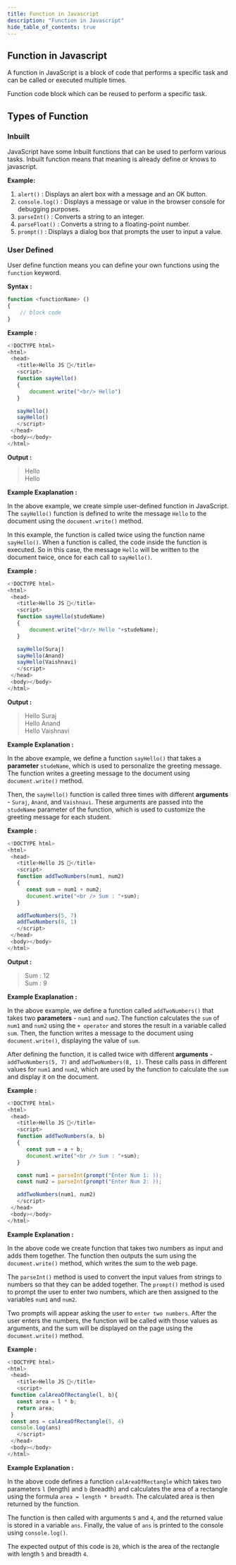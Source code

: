 ```yaml
---
title: Function in Javascript
description: "Function in Javascript"
hide_table_of_contents: true
---
```


## Function in Javascript

A function in JavaScript is a block of code that performs a specific task and can be called or executed multiple times.

Function code block which can be reused to perform a specific task.

## Types of Function

### Inbuilt

JavaScript have some Inbuilt functions that can be used to perform various tasks. Inbuilt function means that meaning is already define or knows to javascript.

**Example:**

1. `alert()` : Displays an alert box with a message and an OK button.
2. `console.log()` : Displays a message or value in the browser console for debugging purposes.
3. `parseInt()` : Converts a string to an integer.
4. `parseFloat()` : Converts a string to a floating-point number.
5. `prompt()` : Displays a dialog box that prompts the user to input a value.

### User Defined

User define function means you can define your own functions using the `function` keyword.

**Syntax :**

```js
function <functionName> ()
{
    // block code
}
```

**Example :**

```js
<!DOCTYPE html>
<html>
 <head>
   <title>Hello JS 💛</title>
   <script>
   function sayHello()
   {
       document.write("<br/> Hello")
   }

   sayHello()
   sayHello()
   </script>
 </head>
 <body></body>
</html>
```

**Output :**

> Hello <br/>
> Hello

**Example Exaplanation :**

In the above example, we create simple user-defined function in JavaScript. The `sayHello()` function is defined to write the message `Hello` to the document using the `document.write()` method.

In this example, the function is called twice using the function name `sayHello()`. When a function is called, the code inside the function is executed. So in this case, the message `Hello` will be written to the document twice, once for each call to `sayHello()`.

**Example :**

```js
<!DOCTYPE html>
<html>
 <head>
   <title>Hello JS 💛</title>
   <script>
   function sayHello(studeName)
   {
       document.write("<br/> Hello "+studeName);
   }

   sayHello(Suraj)
   sayHello(Anand)
   sayHello(Vaishnavi)
   </script>
 </head>
 <body></body>
</html>
```

**Output :**

> Hello Suraj <br/>
> Hello Anand <br/>
> Hello Vaishnavi

**Example Explanation :**

In the above example, we define a function `sayHello()` that takes a **parameter** `studeName`, which is used to personalize the greeting message. The function writes a greeting message to the document using `document.write()` method.

Then, the `sayHello()` function is called three times with different **arguments** - `Suraj`, `Anand`, and `Vaishnavi`. These arguments are passed into the `studeName` parameter of the function, which is used to customize the greeting message for each student.

**Example :**

```js
<!DOCTYPE html>
<html>
 <head>
   <title>Hello JS 💛</title>
   <script>
   function addTwoNumbers(num1, num2)
   {
      const sum = num1 + num2;
      document.write("<br /> Sum : "+sum);
   }

   addTwoNumbers(5, 7)
   addTwoNumbers(8, 1)
   </script>
 </head>
 <body></body>
</html>
```

**Output :**

> Sum : 12 <br/>
> Sum : 9

**Example Exaplanation :**

In the above example, we define a function called `addTwoNumbers()` that takes two **parameters** - `num1` and `num2`. The function calculates the `sum` of `num1` and `num2` using the `+ operator` and stores the result in a variable called `sum`. Then, the function writes a message to the document using `document.write()`, displaying the value of `sum`.

After defining the function, it is called twice with different **arguments** - `addTwoNumbers(5, 7)` and `addTwoNumbers(8, 1)`. These calls pass in different values for `num1` and `num2`, which are used by the function to calculate the `sum` and display it on the document.

**Example :**

```js
<!DOCTYPE html>
<html>
 <head>
   <title>Hello JS 💛</title>
   <script>
   function addTwoNumbers(a, b)
   {
      const sum = a + b;
      document.write("<br /> Sum : "+sum);
   }

   const num1 = parseInt(prompt("Enter Num 1: ));
   const num2 = parseInt(prompt("Enter Num 2: ));

   addTwoNumbers(num1, num2)
   </script>
 </head>
 <body></body>
</html>
```

**Example Explanation :**

In the above code we create function that takes two numbers as input and adds them together. The function then outputs the sum using the `document.write()` method, which writes the sum to the web page.

The `parseInt()` method is used to convert the input values from strings to numbers so that they can be added together. The `prompt()` method is used to prompt the user to enter two numbers, which are then assigned to the variables `num1` and `num2`.

Two prompts will appear asking the user to `enter two numbers`. After the user enters the numbers, the function will be called with those values as arguments, and the sum will be displayed on the page using the `document.write()` method.

**Example :**

```js
<!DOCTYPE html>
<html>
 <head>
   <title>Hello JS 💛</title>
   <script>
 function calAreaOfRectangle(l, b){
   const area = l * b;
   return area;
 }
 const ans = calAreaOfRectangle(5, 4)
 console.log(ans)
   </script>
 </head>
 <body></body>
</html>
```

**Example Explanation :**

In the above code defines a function `calAreaOfRectangle` which takes two parameters `l` (length) and `b` (breadth) and calculates the area of a rectangle using the formula `area = length * breadth`. The calculated area is then returned by the function.

The function is then called with arguments `5` and `4`, and the returned value is stored in a variable `ans`. Finally, the value of `ans` is printed to the console using `console.log()`.

The expected output of this code is `20`, which is the area of the rectangle with length `5` and breadth `4`.
